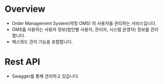 # Overview
- Order Management System(약칭 OMS) 의 사용자를 관리하는 서비스입니다.
- OMS를 사용하는 사용자 정보(법인별 사용자, 관리자, 시스템 운영자) 정보를 관리합니다.
- 패스워드 관리 기능을 포함합니다.

# Rest API
- Swagger를 통해 관리하고 있습니다.